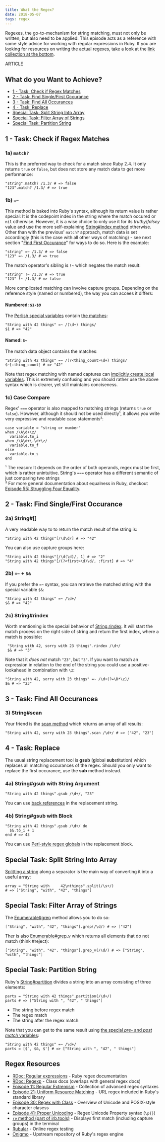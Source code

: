 ```yaml
---
title: What the Regex?
date: 2018-05-07
tags: regex
---
```


Regexes, the go-to-mechanism for string matching, must not only be written, but also need to be applied. This episode acts as a reference with some style advice for working with regular expressions in Ruby. If you are looking for resources on writing the actual regexes, take a look at the [link collection at the bottom](#regex-resources).

ARTICLE

## What do you Want to Achieve?

- [1 - Task: Check if Regex Matches](#task-check-if-regex-matches)
- [2 - Task: Find Single/First Occurance](#task-find-singlefirst-occurance)
- [3 - Task: Find All Occurances](#task-find-all-occurances)
- [4 - Task: Replace](#task-replace)
- [Special Task: Split String Into Array](#special-task-split-string-into-array)
- [Special Task: Filter Array of Strings](#special-task-filter-array-of-strings)
- [Special Task: Partition String](#special-task-partition-string)

## 1 - Task: Check if Regex Matches

### 1a) `match?`

This is the preferred way to check for a match since Ruby 2.4. It only returns `true` or `false`, but does not store any match data to get more performance:

    "string".match? /1.3/ # => false
    "123".match? /1.3/ # => true

### 1b) `=~`

This method is baked into Ruby's syntax, although its return value is rather special: It is the codepoint index in the string where the match occured or `nil` otherwise. However, it is a wise choice to only use it for its *truthy*/*falsey* value and use the more self-explaining [String#index method](https://ruby-doc.org/core/String.html#method-i-index) otherwise. Other than with the previous' `match?` approach, match data is set accordingly (this is the case with all other ways of matching) - see next section "[Find First Occurance](#task-find-singlefirst-occurance)" for ways to do so. Here is the example:

    "string" =~ /1.3/ # => false
    "123" =~ /1.3/ # => true

The match operator's sibling is `!~` which negates the match result:

    "string" !~ /1.3/ # => true
    "123" !~ /1.3/ # => false

More complicated matching can involve capture groups. Depending on the reference style (named or numbered), the way you can accees it differs:

#### Numbered: `$1-$9`

The [Perlish special variables](/9-globalization.html#list-of-all-special-global-variables) contain [the matches](/60-escape-back-referencing.html#special-regex-variables--back-references):

    "String with 42 things" =~ /(\d+) things/
    $1 # => "42"

#### Named: `$~`

The match data object contains the matches:

    "String with 42 things" =~ /(?<thing_count>\d+) things/
    $~[:thing_count] # => "42"

Note that regex matching with named captures can [implicitly create local variables](/14-meeting-some-locals.html#implicit-local-variables-through-regex-matching). This is extremely confusing and you should rather use the above syntax which is clearer, yet still maintains conciseness.

### 1c) Case Compare

Regex' `===` operator is also mapped to matching strings (returns `true` or `false`). However, although it should not be used directly¹, it allows you write very expressive and readable case statements²:

    case variable = "string or number"
    when /\A\d+\z/
      variable.to_i
    when /\A\d+\.\d+\z/
      variable.to_f
    else
      variable.to_s
    end

¹ The reason: It depends on the order of both operands, regex must be first, which is rather unintuitive. String's `===` operator has a different semantic of just comparing two strings<br/>
² For more general documentation about equalness in Ruby, checkout [Episode 55: Struggling Four Equality](/55-struggling-four-equality.html).

## 2 - Task: Find Single/First Occurance

### 2a) String#[]

A very readable way to to return the match result of the string is:

    "String with 42 things"[/\d\d/] # => "42"

You can also use capture groups here:

    "String with 42 things"[/\d(\d)/, 1] # => "2"
    "String with 42 things"[/(?<first>\d)\d/, :first] # => "4"

### 2b) `=~` + `$&`

If you prefer the `=~` syntax, you can retrieve the matched string with the special variable `$&`:

    "String with 42 things" =~ /\d+/
    $& # => "42"

### 2c) String#rindex

Worth mentioning is the special behavior of [String.rindex](https://ruby-doc.org/core/String.html#method-i-rindex). It will start the match process on the right side of string and return the first index, where a match is possible:

     "String with 42, sorry with 23 things".rindex /\d+/
     $& # => "3"

Note that it *does not* match `"23"`, but `"3"`. If you want to match an expression in relation to the end of the string you could use a positive-lookahead in combination with `\z`:

    "String with 42, sorry with 23 things" =~ /\d+(?=\D*\z)/
    $& # => "23"

## 3 - Task: Find All Occurances

### 3) String#scan

Your friend is the [scan method](https://ruby-doc.org/core/String.html#method-i-scan) which returns an array of all results:

    "String with 42, sorry with 23 things".scan /\d+/ # => ["42", "23"]

## 4 - Task: Replace

The usual string replacement tool is **gsub** (**g**lobal **sub**stitution) which replaces all matching occurances of the regex. Should you only want to replace the first occurance, use the **sub** method instead.

### 4a) String#gsub with String Argument

    "String with 42 things".gsub /\d+/, "23"

You can use [back references](/60-escape-back-referencing.html) in the replacement string.

### 4b) String#gsub with Block

    "String with 42 things".gsub /\d+/ do
      $&.to_i + 1
    end # => 43

You can use [Perl-style regex globals](/60-escape-back-referencing.html) in the replacement block.

## Special Task: Split String Into Array

[Splitting a string](https://ruby-doc.org/core/String.html#method-i-split) along a separator is the main way of converting it into a useful array:

    array = "String with     42\nthings".split(/\s+/)
    # => ["String", "with", "42", "things"]

## Special Task: Filter Array of Strings

The [Enumerable#grep](https://ruby-doc.org/core/Enumerable.html#method-i-grep) method allows you to do so:

    ["String", "with", "42", "things"].grep(/\d/) # => ["42"]

Ther is also [Enumerable#grep_v](https://ruby-doc.org/core/Enumerable.html#method-i-grep_v) which returns all elements that do not match (think #reject):

    ["String", "with", "42", "things"].grep_v(/\d/) # => ["String", "with", "things"]

## Special Task: Partition String

Ruby's [String#partition](https://ruby-doc.org/core/String.html#method-i-partition) divides a string into an array consisting of three elements:

    parts = "String with 42 things".partition(/\d+/)
    parts # => ["String with ", "42", " things"]

- The string before regex match
- The regex match
- The string after the regex match

Note that you can get to the same result using [the special *pre-* and *post match* variables](/60-escape-back-referencing.html#special-regex-variables--back-references):

    "String with 42 things" =~ /\d+/
    parts = [$`, $&, $'] # => ["String with ", "42", " things"]

## Regex Resources

- [RDoc: Regular expressions](https://ruby-doc.org/core/doc/regexp_rdoc.html) - Ruby regex documentation
- [RDoc: Regexp](https://ruby-doc.org/core/Regexp.html) - Class docs (overlaps with general regex docs)
- [Episode 11: Regular Extremism](/11-regular-extremism.html) - Collection of advanced regex syntaxes
- [Episode 21: Uniform Resource Matching](/21-uniform-resource-matching.html) - URL regex included in Ruby's standard library
- [Episode 30: Regex with Class](/30-regex-with-class.html) - Overview of Unicode and POSIX-style character clasess
- [Episode 41: Proper Unicoding](/41-proper-unicoding.html) - Regex Unicode Property syntax (`\p{}`)
- [`re` method (part of irb.tools)](https://github.com/janlelis/debugging#restring-regex-groups--nil) - Displays first match (including capture groups) in the terminal
- [Rubular](http://rubular.com/) - Online regex testing
- [Onigmo](https://github.com/k-takata/Onigmo/blob/master/doc/RE) - Upstream repository of Ruby's regex engine
